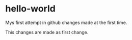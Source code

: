 # hello-world
Mys first attempt in github
changes made at the first time.

This changes are made as first change.


